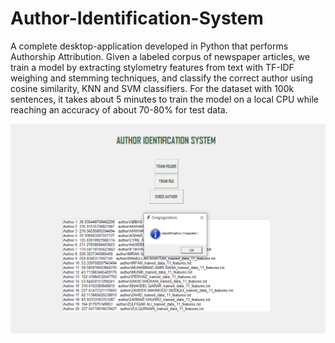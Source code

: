 # Author-Identification-System
A complete desktop-application developed in Python that performs Authorship Attribution. Given a labeled corpus of newspaper articles, we train a model by extracting stylometry features from text with TF-IDF weighing and stemming techniques, and classify the correct author using cosine similarity, KNN and SVM classifiers. For the dataset with 100k sentences, it takes about 5 minutes to train the model on a local CPU while reaching an accuracy of about 70-80% for test data.



![alt text](https://github.com/umairspn/Author-Identification-System/blob/main/image1.PNG?raw=true "Author Identification System")
